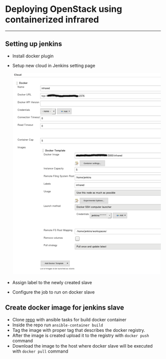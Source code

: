 # Deploying OpenStack using containerized infrared
------------------------------
## Setting up jenkins

* Install docker plugin
* Setup new cloud in Jenkins setting page

	![docker slave setting](img/jenkins_settings.png)
* Assign label to the newly created slave
* Configure the job to run on docker slave


## Create docker image for jenkins slave

* Clone [repo](https://github.com/ovorobio/infrared-docker.git) with ansible tasks for build docker container
* Inside the repo run `ansible-container build`
* Tag the image with proper tag that describes the docker registry.
* After the image is created upload it to the registry with `docker push` command
* Download the image to the host where docker slave will be executed with `docker pull` command
